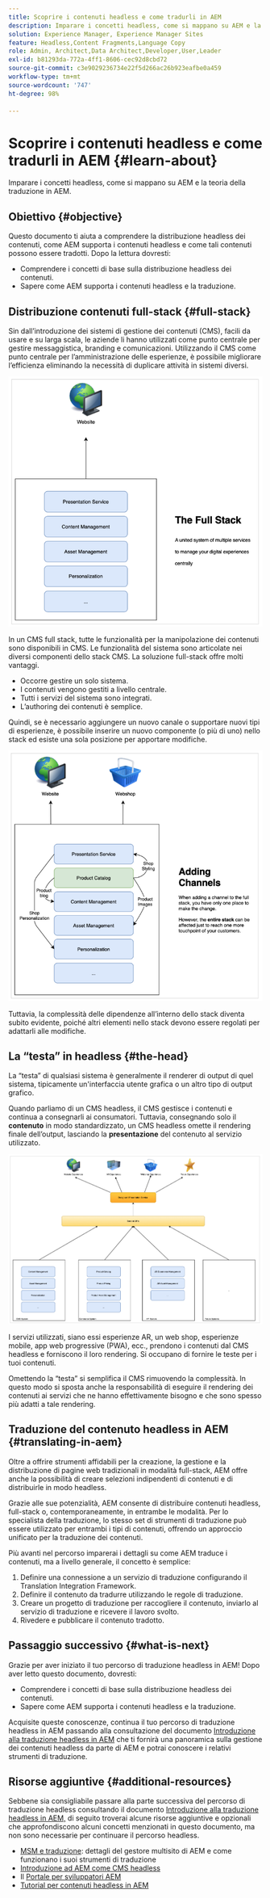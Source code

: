 ```yaml
---
title: Scoprire i contenuti headless e come tradurli in AEM
description: Imparare i concetti headless, come si mappano su AEM e la teoria della traduzione in AEM.
solution: Experience Manager, Experience Manager Sites
feature: Headless,Content Fragments,Language Copy
role: Admin, Architect,Data Architect,Developer,User,Leader
exl-id: b81293da-772a-4ff1-8606-cec92d8cbd72
source-git-commit: c3e9029236734e22f5d266ac26b923eafbe0a459
workflow-type: tm+mt
source-wordcount: '747'
ht-degree: 98%

---
```


# Scoprire i contenuti headless e come tradurli in AEM {#learn-about}

Imparare i concetti headless, come si mappano su AEM e la teoria della traduzione in AEM.

## Obiettivo {#objective}

Questo documento ti aiuta a comprendere la distribuzione headless dei contenuti, come AEM supporta i contenuti headless e come tali contenuti possono essere tradotti. Dopo la lettura dovresti:

* Comprendere i concetti di base sulla distribuzione headless dei contenuti.
* Sapere come AEM supporta i contenuti headless e la traduzione.

## Distribuzione contenuti full-stack {#full-stack}

Sin dall’introduzione dei sistemi di gestione dei contenuti (CMS), facili da usare e su larga scala, le aziende li hanno utilizzati come punto centrale per gestire messaggistica, branding e comunicazioni. Utilizzando il CMS come punto centrale per l’amministrazione delle esperienze, è possibile migliorare l’efficienza eliminando la necessità di duplicare attività in sistemi diversi.

![Il classico CMS full-stack](/help/journey-headless/developer/assets/full-stack.png)

In un CMS full stack, tutte le funzionalità per la manipolazione dei contenuti sono disponibili in CMS. Le funzionalità del sistema sono articolate nei diversi componenti dello stack CMS. La soluzione full-stack offre molti vantaggi.

* Occorre gestire un solo sistema.
* I contenuti vengono gestiti a livello centrale.
* Tutti i servizi del sistema sono integrati.
* L’authoring dei contenuti è semplice.

Quindi, se è necessario aggiungere un nuovo canale o supportare nuovi tipi di esperienze, è possibile inserire un nuovo componente (o più di uno) nello stack ed esiste una sola posizione per apportare modifiche.

![Aggiungere un nuovo canale allo stack](/help/journey-headless/developer/assets/adding-channel.png)

Tuttavia, la complessità delle dipendenze all’interno dello stack diventa subito evidente, poiché altri elementi nello stack devono essere regolati per adattarli alle modifiche.

## La “testa” in headless {#the-head}

La “testa” di qualsiasi sistema è generalmente il renderer di output di quel sistema, tipicamente un&#39;interfaccia utente grafica o un altro tipo di output grafico.

Quando parliamo di un CMS headless, il CMS gestisce i contenuti e continua a consegnarli ai consumatori. Tuttavia, consegnando solo il **contenuto** in modo standardizzato, un CMS headless omette il rendering finale dell’output, lasciando la **presentazione** del contenuto al servizio utilizzato.

![CMS headless](/help/journey-headless/developer/assets/headless-cms.png)

I servizi utilizzati, siano essi esperienze AR, un web shop, esperienze mobile, app web progressive (PWA), ecc., prendono i contenuti dal CMS headless e forniscono il loro rendering. Si occupano di fornire le teste per i tuoi contenuti.

Omettendo la “testa” si semplifica il CMS rimuovendo la complessità. In questo modo si sposta anche la responsabilità di eseguire il rendering dei contenuti ai servizi che ne hanno effettivamente bisogno e che sono spesso più adatti a tale rendering.

## Traduzione del contenuto headless in AEM {#translating-in-aem}

Oltre a offrire strumenti affidabili per la creazione, la gestione e la distribuzione di pagine web tradizionali in modalità full-stack, AEM offre anche la possibilità di creare selezioni indipendenti di contenuti e di distribuirle in modo headless.

Grazie alle sue potenzialità, AEM consente di distribuire contenuti headless, full-stack o, contemporaneamente, in entrambe le modalità. Per lo specialista della traduzione, lo stesso set di strumenti di traduzione può essere utilizzato per entrambi i tipi di contenuti, offrendo un approccio unificato per la traduzione dei contenuti.

Più avanti nel percorso imparerai i dettagli su come AEM traduce i contenuti, ma a livello generale, il concetto è semplice:

1. Definire una connessione a un servizio di traduzione configurando il Translation Integration Framework.
1. Definire il contenuto da tradurre utilizzando le regole di traduzione.
1. Creare un progetto di traduzione per raccogliere il contenuto, inviarlo al servizio di traduzione e ricevere il lavoro svolto.
1. Rivedere e pubblicare il contenuto tradotto.

## Passaggio successivo {#what-is-next}

Grazie per aver iniziato il tuo percorso di traduzione headless in AEM! Dopo aver letto questo documento, dovresti:

* Comprendere i concetti di base sulla distribuzione headless dei contenuti.
* Sapere come AEM supporta i contenuti headless e la traduzione.

Acquisite queste conoscenze, continua il tuo percorso di traduzione headless in AEM passando alla consultazione del documento [Introduzione alla traduzione headless in AEM](getting-started.md) che ti fornirà una panoramica sulla gestione dei contenuti headless da parte di AEM e potrai conoscere i relativi strumenti di traduzione.

## Risorse aggiuntive {#additional-resources}

Sebbene sia consigliabile passare alla parte successiva del percorso di traduzione headless consultando il documento [Introduzione alla traduzione headless in AEM,](getting-started.md) di seguito troverai alcune risorse aggiuntive e opzionali che approfondiscono alcuni concetti menzionati in questo documento, ma non sono necessarie per continuare il percorso headless.

* [MSM e traduzione](/help/sites-administering/msm-and-translation.md): dettagli del gestore multisito di AEM e come funzionano i suoi strumenti di traduzione
* [Introduzione ad AEM come CMS headless](/help/sites-developing/headless/introduction.md)
* Il [Portale per sviluppatori AEM](https://experienceleague.adobe.com/landing/experience-manager/headless/developer.html?lang=it)
* [Tutorial per contenuti headless in AEM](https://experienceleague.adobe.com/docs/experience-manager-learn/getting-started-with-aem-headless/overview.html?lang=it)
